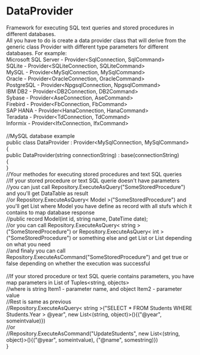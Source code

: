 # DataProvider
Framework for executing SQL text queries and stored procedures in different databases.<br/>
All you have to do is create a data provider class that will derive from the generic class Provider with different type parameters for different databases. 
For example:<br/>
Microsoft SQL Server - Provider<SqlConnection, SqlCommand><br/>
SQLite - Provider<SQLiteConnection, SQLiteCommand><br/>
MySQL - Provider<MySqlConnection, MySqlCommand><br/>
Oracle - Provider<OracleConnection, OracleCommand><br/>
PostgreSQL - Provider<NpgsqlConnection, NpgsqlCommand><br/>
IBM DB2 - Provider<DB2Connection, DB2Command><br/>
Sybase - Provider<AseConnection, AseCommand><br/>
Firebird - Provider<FbConnection, FbCommand><br/>
SAP HANA - Provider<HanaConnection, HanaCommand><br/>
Teradata - Provider<TdConnection, TdCommand><br/>
Informix - Provider<IfxConnection, IfxCommand><br/>
<br/>
//MySQL database example<br/>
public class DataProvider : Provider<MySqlConnection, MySqlCommand><br/>
{<br/>
  public DataProvider(string connectionString) : base(connectionString)<br/>
  {<br/>
  }<br/>
  //Your methodes for executing stored procedures and text SQL queries<br/>
  //If your stored procedure or text SQL querie doesn't have parameters<br/>
  //you can just call Repository.ExecuteAsQuery("SomeStoredProcedure") and you'll get DataTable as result <br/>
  //or Repository.ExecuteAsQuery< Model >("SomeStoredProcedure") and you'll get List<Model> where Model you have define as record with all stufs which it contains to map database response<br/>
  //public record Model(int id, string name, DateTime date);<br/>
  //or you can call Repository.ExecuteAsQuery< string >("SomeStoredProcedure") or Repository.ExecuteAsQuery< int >("SomeStoredProcedure") or something else and get List<string> or List<int> depending on what you need<br/>
  //and finaly you can call Repository.ExecuteAsCommand("SomeStoredProcedure") and get true or false depending on whether the execution was successful<br/>
  <br/>
  //If your stored procedure or text SQL querie contains parameters, you have map parameters in List of Tuples<string, objects><br/>
  //where is string Item1 - parameter name, and object Item2 - parameter value<br/>
  //Rest is same as previous<br/>
  //Repository.ExecuteAsQuery< string >("SELECT * FROM Students WHERE Students.Year > @year", new List<(string, object)>(){("@year", someintvalue)})<br/>
  //or<br/>
  //Repository.ExecuteAsCommand("UpdateStudents", new List<(string, object)>(){("@year", someintvalue), ("@name", somestring)})<br/>
}<br/>
